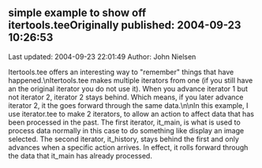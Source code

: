 ## simple example to show off  itertools.teeOriginally published: 2004-09-23 10:26:53 
Last updated: 2004-09-23 22:01:49 
Author: John Nielsen 
 
Itertools.tee offers an interesting way to "remember" things that have happened.\nItertools.tee makes multiple iterators from one (if you still have an the original iterator you do not use it). When you advance iterator 1 but not iterator 2, iterator 2 stays behind. Which means, if you later advance iterator 2, it the goes forward through the same data.\n\nIn this example, I use iterator.tee to make 2 iterators, to allow an action to affect data that has been processed in the past. The first iterator, it_main, is what is used to process data normally in this case to do something like display an image selected. The second iterator, it_history, stays behind the first and only advances when a specific action arrives. In effect, it rolls forward through the data that it_main has already processed.